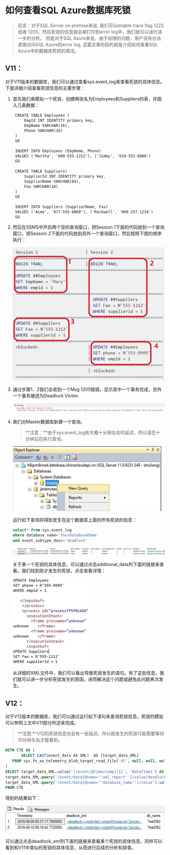 # 如何查看SQL Azure数据库死锁

>前言：对于SQL Server on premise来说, 我们可以enable trace flag 1222 或者 1205，然后死锁的信息就会被打印到error log中，我们就可以进行进一步的分析。
但是对于SQL Azure来说，由于权限的问题，用户没有办法直接访问SQL Azure的error log, 这篇文章的目的就是介绍如何查看SQL Azure中的数据库死锁的情况。


## V11：
对于V11版本的数据库，我们可以通过查看sys.event_log来查看死锁的具体信息。下面详细介绍查看死锁信息的主要步骤：

1. 首先我们来模拟一个死锁，创建两张名为Employees和Suppliers的表，并插入几条数据：


		CREATE TABLE Employees (
		    EmpId INT IDENTITY primary key,
		    EmpName VARCHAR(16),
		    Phone VARCHAR(16)
		)
		GO
		
		INSERT INTO Employees (EmpName, Phone)
		VALUES ('Martha', '800-555-1212'), ('Jimmy', '619-555-8080')
		GO
		
		CREATE TABLE Suppliers(
		    SupplierId INT IDENTITY primary key,
		    SupplierName VARCHAR(64),
		    Fax VARCHAR(16)
		)
		GO
		
		INSERT INTO Suppliers (SupplierName, Fax)
		VALUES ('Acme', '877-555-6060'), ('Rockwell', '800-257-1234')
		GO


2. 然后在SSMS中开启两个空的查询窗口，把Session 1下面的代码放到一个查询窗口，把Session 2下面的代码放到另外一个查询窗口，然后按照下图的顺序执行：


	![](media/aog-sql-database-troubleshot-dead-lock/v11-1.jpg)


3. 通过步骤1、2我们会收到一个Msg 1205报错，显示其中一个事务完成，另外一个事务被选为Deadlock Victim.

	![](media/aog-sql-database-troubleshot-dead-lock/v11-2.jpg)

4. 我们对Master数据库新建一个查询。  
	>**注意：**由于sys.event_log有大概十分钟左右的延迟，所以请在十分钟后在执行查询。

	![](media/aog-sql-database-troubleshot-dead-lock/v11-3.jpg)

	运行如下查询将得到发生在这个数据库上面的所有死锁的信息：

	```sql
	select* from sys.event_log
	where database_name='YourDatabaseDame' 
	and event_subtype_desc='deadlock'
	```


	![](media/aog-sql-database-troubleshot-dead-lock/v11-4.jpg)

	关于某一个死锁的具体信息，可以通过点击additional_data列下面的链接来查看。我们找到刚才发生的死锁，点击查看详情：


	![](media/aog-sql-database-troubleshot-dead-lock/v11-5.jpg)

	从详细的XML文件中，我们可以看出导致死锁发生的语句。有了这些信息，我们就可以进一步分析死锁发生的原因，进而解决这个问题或避免此问题再次发生。

## V12：

对于V12版本的数据库，我们可以通过运行如下语句来查询死锁信息，死锁的模拟可以参照上文中V11部分所述来完成。

> **注意:**V12的死锁信息也会有一些延迟，所以刚发生的死锁可能需要等待10分钟左右才能看到。

```sql
WITH CTE AS (
       SELECT CAST(event_data AS XML)  AS [target_data_XML] 
   FROM sys.fn_xe_telemetry_blob_target_read_file('dl', null, null, null)
)
SELECT target_data_XML.value('(/event/@timestamp)[1]', 'DateTime2') AS Timestamp,
target_data_XML.query('/event/data[@name=''xml_report'']/value/deadlock') AS deadlock_xml,
target_data_XML.query('/event/data[@name=''database_name'']/value').value('(/value)[1]', 'nvarchar(100)') AS db_name
FROM CTE 
```
得到的结果如下：

![](media/aog-sql-database-troubleshot-dead-lock/v12-1.jpg)

可以通过点击deadlock_xml列下面的链接来查看某个死锁的具体信息，同样可以看到和V11中类似的死锁的具体信息，从而进行后续的分析和排查。




